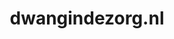 ---
layout: post
title:  "dwangindezorg.nl"
internal_url:  "/data/dwangindezorg.nl.html"
categories: dutchgov
---